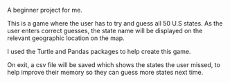 A beginner project for me.

This is a game where the user has to try and guess all 50 U.S states. As the user enters correct guesses, the state name will be displayed on the relevant geographic location on the map.

I used the Turtle and Pandas packages to help create this game.

On exit, a csv file will be saved which shows the states the user missed, to help improve their memory so they can guess more states next time.

